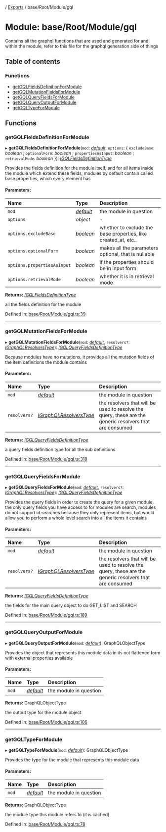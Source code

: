 [](../README.md) / [Exports](../modules.md) / base/Root/Module/gql

# Module: base/Root/Module/gql

Contains all the graphql functions that are used and generated for and within
the module, refer to this file for the graphql generation side of things

## Table of contents

### Functions

- [getGQLFieldsDefinitionForModule](base_root_module_gql.md#getgqlfieldsdefinitionformodule)
- [getGQLMutationFieldsForModule](base_root_module_gql.md#getgqlmutationfieldsformodule)
- [getGQLQueryFieldsForModule](base_root_module_gql.md#getgqlqueryfieldsformodule)
- [getGQLQueryOutputForModule](base_root_module_gql.md#getgqlqueryoutputformodule)
- [getGQLTypeForModule](base_root_module_gql.md#getgqltypeformodule)

## Functions

### getGQLFieldsDefinitionForModule

▸ **getGQLFieldsDefinitionForModule**(`mod`: [*default*](../classes/base_root_module.default.md), `options`: { `excludeBase`: *boolean* ; `optionalForm`: *boolean* ; `propertiesAsInput`: *boolean* ; `retrievalMode`: *boolean*  }): [*IGQLFieldsDefinitionType*](../interfaces/gql.igqlfieldsdefinitiontype.md)

Provides the fields definition for the module itself, and for all
items inside the module which extend these fields, modules by default
contain called base properties, which every element has

#### Parameters:

Name | Type | Description |
:------ | :------ | :------ |
`mod` | [*default*](../classes/base_root_module.default.md) | the module in question   |
`options` | *object* | - |
`options.excludeBase` | *boolean* | whether to exclude the base properties, like created_at, etc..   |
`options.optionalForm` | *boolean* | makes all the parameters optional, that is nullable   |
`options.propertiesAsInput` | *boolean* | if the properties should be in input form   |
`options.retrievalMode` | *boolean* | whether it is in retrieval mode   |

**Returns:** [*IGQLFieldsDefinitionType*](../interfaces/gql.igqlfieldsdefinitiontype.md)

all the fields definition for the module

Defined in: [base/Root/Module/gql.ts:39](https://github.com/onzag/itemize/blob/0569bdf2/base/Root/Module/gql.ts#L39)

___

### getGQLMutationFieldsForModule

▸ **getGQLMutationFieldsForModule**(`mod`: [*default*](../classes/base_root_module.default.md), `resolvers?`: [*IGraphQLResolversType*](../interfaces/gql.igraphqlresolverstype.md)): [*IGQLQueryFieldsDefinitionType*](../interfaces/gql.igqlqueryfieldsdefinitiontype.md)

Because modules have no mutations, it provides all the mutation
fields of the item definitions the module contains

#### Parameters:

Name | Type | Description |
:------ | :------ | :------ |
`mod` | [*default*](../classes/base_root_module.default.md) | the module in question   |
`resolvers?` | [*IGraphQLResolversType*](../interfaces/gql.igraphqlresolverstype.md) | the resolvers that will be used to resolve the query, these are the generic resolvers that are consumed   |

**Returns:** [*IGQLQueryFieldsDefinitionType*](../interfaces/gql.igqlqueryfieldsdefinitiontype.md)

a query fields definition type for all the sub definitions

Defined in: [base/Root/Module/gql.ts:318](https://github.com/onzag/itemize/blob/0569bdf2/base/Root/Module/gql.ts#L318)

___

### getGQLQueryFieldsForModule

▸ **getGQLQueryFieldsForModule**(`mod`: [*default*](../classes/base_root_module.default.md), `resolvers?`: [*IGraphQLResolversType*](../interfaces/gql.igraphqlresolverstype.md)): [*IGQLQueryFieldsDefinitionType*](../interfaces/gql.igqlqueryfieldsdefinitiontype.md)

Provides the query fields in order to create the query
for a given module, the only query fields you have access to
for modules are search, modules do not support id searches
because they only represent items, but would allow you to perform
a whole level search into all the items it contains

#### Parameters:

Name | Type | Description |
:------ | :------ | :------ |
`mod` | [*default*](../classes/base_root_module.default.md) | the module in question   |
`resolvers?` | [*IGraphQLResolversType*](../interfaces/gql.igraphqlresolverstype.md) | the resolvers that will be used to resolve the query, these are the generic resolvers that are consumed   |

**Returns:** [*IGQLQueryFieldsDefinitionType*](../interfaces/gql.igqlqueryfieldsdefinitiontype.md)

the fields for the main query object to do GET_LIST and SEARCH

Defined in: [base/Root/Module/gql.ts:189](https://github.com/onzag/itemize/blob/0569bdf2/base/Root/Module/gql.ts#L189)

___

### getGQLQueryOutputForModule

▸ **getGQLQueryOutputForModule**(`mod`: [*default*](../classes/base_root_module.default.md)): GraphQLObjectType

Provides the object that represents this module data in
its not flattened form with external properties available

#### Parameters:

Name | Type | Description |
:------ | :------ | :------ |
`mod` | [*default*](../classes/base_root_module.default.md) | the module in question   |

**Returns:** GraphQLObjectType

the output type for the module object

Defined in: [base/Root/Module/gql.ts:106](https://github.com/onzag/itemize/blob/0569bdf2/base/Root/Module/gql.ts#L106)

___

### getGQLTypeForModule

▸ **getGQLTypeForModule**(`mod`: [*default*](../classes/base_root_module.default.md)): GraphQLObjectType

Provides the type for the module
that represents this module data

#### Parameters:

Name | Type | Description |
:------ | :------ | :------ |
`mod` | [*default*](../classes/base_root_module.default.md) | the module in question   |

**Returns:** GraphQLObjectType

the module type this module refers to (it is cached)

Defined in: [base/Root/Module/gql.ts:78](https://github.com/onzag/itemize/blob/0569bdf2/base/Root/Module/gql.ts#L78)
